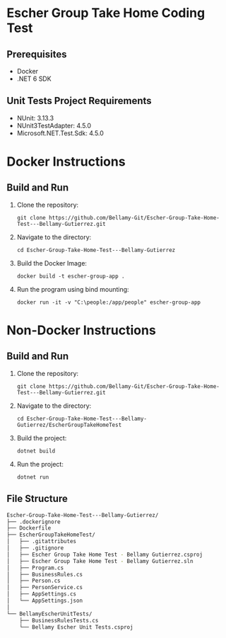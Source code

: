 # Escher Group Take Home Coding Test

## Prerequisites
* Docker
* .NET 6 SDK

## Unit Tests Project Requirements
* NUnit: 3.13.3
* NUnit3TestAdapter: 4.5.0
* Microsoft.NET.Test.Sdk: 4.5.0

# Docker Instructions
## Build and Run
1. Clone the repository:
   ```
   git clone https://github.com/Bellamy-Git/Escher-Group-Take-Home-Test---Bellamy-Gutierrez.git

2. Navigate to the directory:
   ```
   cd Escher-Group-Take-Home-Test---Bellamy-Gutierrez

3. Build the Docker Image:
   ```
   docker build -t escher-group-app .

4. Run the program using bind mounting:
   ```
   docker run -it -v "C:\people:/app/people" escher-group-app

# Non-Docker Instructions
## Build and Run
1. Clone the repository:
   ```
   git clone https://github.com/Bellamy-Git/Escher-Group-Take-Home-Test---Bellamy-Gutierrez.git

2. Navigate to the directory:
   ```
   cd Escher-Group-Take-Home-Test---Bellamy-Gutierrez/EscherGroupTakeHomeTest

3. Build the project:
   ```
   dotnet build

4. Run the project:
   ```
   dotnet run
   
## File Structure
```bash
Escher-Group-Take-Home-Test---Bellamy-Gutierrez/
├── .dockerignore
├── Dockerfile
├── EscherGroupTakeHomeTest/
│   ├── .gitattributes
│   ├── .gitignore
│   ├── Escher Group Take Home Test - Bellamy Gutierrez.csproj
│   ├── Escher Group Take Home Test - Bellamy Gutierrez.sln
│   ├── Program.cs
│   ├── BusinessRules.cs
│   ├── Person.cs
│   ├── PersonService.cs
│   ├── AppSettings.cs
│   └── AppSettings.json
│
└── BellamyEscherUnitTests/
    ├── BusinessRulesTests.cs
    └── Bellamy Escher Unit Tests.csproj
```
